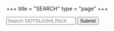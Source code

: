 +++
title = "SEARCH"
type = "page"
+++
<div class="box search-box">
<form action="https://www.dotslashlinux.com/search/" method="get">
<input type="text" id="search-box" name="query" placeholder="Search DOTSLASHLINUX" required>
<button type="submit">Submit</button>
</form>
</div>
<div id="search-results">
</div>
